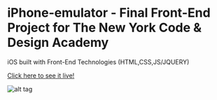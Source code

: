 # iPhone-emulator - Final Front-End Project for The New York Code & Design Academy
iOS built with Front-End Technologies (HTML,CSS,JS/JQUERY) 

[Click here to see it live!](https://kennybatista.github.io/iphone-emulator)

![alt tag](https://github.com/kennybatista/iphone-emulator/blob/master/kenOS-iphone-emulator-by-kenny-batista.png)

